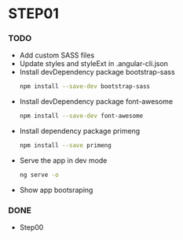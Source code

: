 # STEP01

### TODO 
- Add custom SASS files
- Update styles and styleExt in .angular-cli.json
- Install devDependency package bootstrap-sass 
    ```bash
    npm install --save-dev bootstrap-sass
    ```
- Install devDependency package font-awesome 
    ```bash
    npm install --save-dev font-awesome
    ```
- Install dependency package primeng 
    ```bash
    npm install --save primeng
    ```
- Serve the app in dev mode
    ```bash
    ng serve -o
    ```
- Show app bootsraping

### DONE 
- Step00

